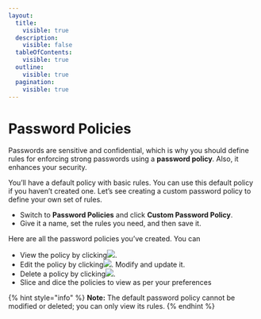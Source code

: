 ```yaml
---
layout:
  title:
    visible: true
  description:
    visible: false
  tableOfContents:
    visible: true
  outline:
    visible: true
  pagination:
    visible: true
---
```


# Password Policies

Passwords are sensitive and confidential, which is why you should define rules for enforcing strong passwords using a **password policy**. Also, it enhances your security.

You’ll have a default policy with basic rules. You can use this default policy if you haven’t created one. Let’s see creating a custom password policy to define your own set of rules.

* Switch to **Password Policies** and click **Custom Password Policy**.
* Give it a name, set the rules you need, and then save it.

Here are all the password policies you’ve created. You can

* View the policy by clicking![](https://reasyapps.com/forum/wp-content/uploads/2022/07/View.png).
* Edit the policy by clicking![](https://reasyapps.com/forum/wp-content/uploads/2022/07/Edit.png). Modify and update it.
* Delete a policy by clicking![](https://reasyapps.com/forum/wp-content/uploads/2022/07/Delete-policy.png).
* Slice and dice the policies to view as per your preferences

{% hint style="info" %}
**Note:** The default password policy cannot be modified or deleted; you can only view its rules.
{% endhint %}
